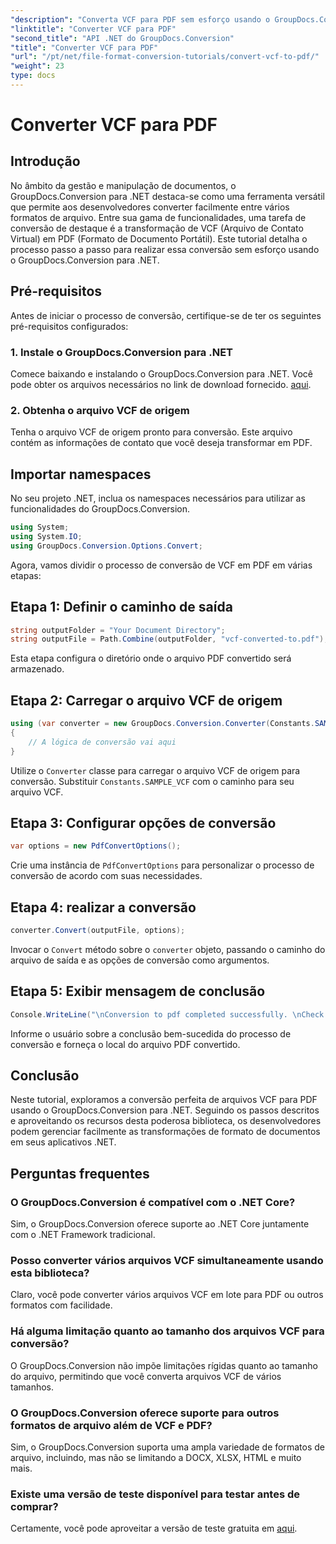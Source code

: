 ```yaml
---
"description": "Converta VCF para PDF sem esforço usando o GroupDocs.Conversion para .NET. Simplifique suas tarefas de gerenciamento de documentos com esta solução intuitiva."
"linktitle": "Converter VCF para PDF"
"second_title": "API .NET do GroupDocs.Conversion"
"title": "Converter VCF para PDF"
"url": "/pt/net/file-format-conversion-tutorials/convert-vcf-to-pdf/"
"weight": 23
type: docs
---
```

# Converter VCF para PDF

## Introdução
No âmbito da gestão e manipulação de documentos, o GroupDocs.Conversion para .NET destaca-se como uma ferramenta versátil que permite aos desenvolvedores converter facilmente entre vários formatos de arquivo. Entre sua gama de funcionalidades, uma tarefa de conversão de destaque é a transformação de VCF (Arquivo de Contato Virtual) em PDF (Formato de Documento Portátil). Este tutorial detalha o processo passo a passo para realizar essa conversão sem esforço usando o GroupDocs.Conversion para .NET.
## Pré-requisitos
Antes de iniciar o processo de conversão, certifique-se de ter os seguintes pré-requisitos configurados:
### 1. Instale o GroupDocs.Conversion para .NET
Comece baixando e instalando o GroupDocs.Conversion para .NET. Você pode obter os arquivos necessários no link de download fornecido. [aqui](https://releases.groupdocs.com/conversion/net/).
### 2. Obtenha o arquivo VCF de origem
Tenha o arquivo VCF de origem pronto para conversão. Este arquivo contém as informações de contato que você deseja transformar em PDF.

## Importar namespaces
No seu projeto .NET, inclua os namespaces necessários para utilizar as funcionalidades do GroupDocs.Conversion.

```csharp
using System;
using System.IO;
using GroupDocs.Conversion.Options.Convert;
```

Agora, vamos dividir o processo de conversão de VCF em PDF em várias etapas:
## Etapa 1: Definir o caminho de saída
```csharp
string outputFolder = "Your Document Directory";
string outputFile = Path.Combine(outputFolder, "vcf-converted-to.pdf");
```
Esta etapa configura o diretório onde o arquivo PDF convertido será armazenado.
## Etapa 2: Carregar o arquivo VCF de origem
```csharp
using (var converter = new GroupDocs.Conversion.Converter(Constants.SAMPLE_VCF))
{
    // A lógica de conversão vai aqui
}
```
Utilize o `Converter` classe para carregar o arquivo VCF de origem para conversão. Substituir `Constants.SAMPLE_VCF` com o caminho para seu arquivo VCF.
## Etapa 3: Configurar opções de conversão
```csharp
var options = new PdfConvertOptions();
```
Crie uma instância de `PdfConvertOptions` para personalizar o processo de conversão de acordo com suas necessidades.
## Etapa 4: realizar a conversão
```csharp
converter.Convert(outputFile, options);
```
Invocar o `Convert` método sobre o `converter` objeto, passando o caminho do arquivo de saída e as opções de conversão como argumentos.
## Etapa 5: Exibir mensagem de conclusão
```csharp
Console.WriteLine("\nConversion to pdf completed successfully. \nCheck output in {0}", outputFolder);
```
Informe o usuário sobre a conclusão bem-sucedida do processo de conversão e forneça o local do arquivo PDF convertido.

## Conclusão
Neste tutorial, exploramos a conversão perfeita de arquivos VCF para PDF usando o GroupDocs.Conversion para .NET. Seguindo os passos descritos e aproveitando os recursos desta poderosa biblioteca, os desenvolvedores podem gerenciar facilmente as transformações de formato de documentos em seus aplicativos .NET.
## Perguntas frequentes
### O GroupDocs.Conversion é compatível com o .NET Core?
Sim, o GroupDocs.Conversion oferece suporte ao .NET Core juntamente com o .NET Framework tradicional.
### Posso converter vários arquivos VCF simultaneamente usando esta biblioteca?
Claro, você pode converter vários arquivos VCF em lote para PDF ou outros formatos com facilidade.
### Há alguma limitação quanto ao tamanho dos arquivos VCF para conversão?
O GroupDocs.Conversion não impõe limitações rígidas quanto ao tamanho do arquivo, permitindo que você converta arquivos VCF de vários tamanhos.
### O GroupDocs.Conversion oferece suporte para outros formatos de arquivo além de VCF e PDF?
Sim, o GroupDocs.Conversion suporta uma ampla variedade de formatos de arquivo, incluindo, mas não se limitando a DOCX, XLSX, HTML e muito mais.
### Existe uma versão de teste disponível para testar antes de comprar?
Certamente, você pode aproveitar a versão de teste gratuita em [aqui](https://releases.groupdocs.com/).